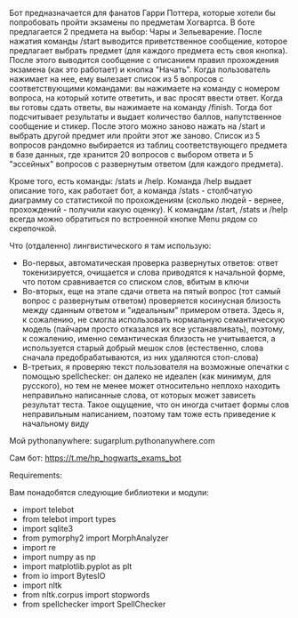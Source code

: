 Бот предназначается для фанатов Гарри Поттера, которые хотели бы попробовать пройти экзамены по предметам Хогвартса. В боте предлагается 2 предмета на выбор: Чары и Зельеварение. После нажатия команды /start выводится приветственное сообщение, которое предлагает выбрать предмет (для каждого предмета есть своя кнопка). После этого выводится сообщение с описанием правил прохождения экзамена (как это работает) и кнопка "Начать". Когда пользователь нажимает на нее, ему вылезает список из 5 вопросов с соответствующими командами: вы нажимаете на команду с номером вопроса, на который хотите ответить, и вас просят ввести ответ. Когда вы готовы сдать ответы, вы нажимаете на команду /finish. Тогда бот подсчитывает результаты и выдает количество баллов, напутственное сообщение и стикер. После этого можно заново нажать на /start и выбрать другой предмет или пройти этот же заново. Список из 5 вопросов рандомно выбирается из таблиц соответствующего предмета в базе данных, где хранится 20 вопросов с выбором ответа и 5 "эссейных" вопросов с развернутым ответом (для каждого предмета).

Кроме того, есть команды: /stats и /help. Команда /help выдает описание того, как работает бот, а команда /stats - столбчатую диаграмму со статистикой по прохождениям (сколько людей - вернее, прохождений - получили какую оценку). К командам /start, /stats и /help всегда можно обратиться по встроенной кнопке Menu рядом со скрепочкой.

Что (отдаленно) лингвистического я там использую:
- Во-первых, автоматическая проверка развернутых ответов: ответ токенизируется, очищается и слова приводятся к начальной форме, что потом сравнивается со списком слов, вбитым в ключи
- Во-вторых, еще на этапе сдачи ответа на пятый вопрос (тот самый вопрос с развернутым ответом) проверяется косинусная близость между сданным ответом и "идеальным" примером ответа. Здесь я, к сожалению, не смогла использовать нормальную семантическую модель (пайчарм просто отказался их все устанавливать), поэтому, к сожалению, именно семантическая близость не учитывается, а используется старый добрый мешок слов (естественно, слова сначала предобрабатываются, из них удаляются стоп-слова)
- В-третьих, я проверяю текст пользователя на возможные опечатки с помощью spellchecker: он далеко не идеален (как минимум, для русского), но тем не менее может относительно неплохо находить неправильно написанные слова, от которых может зависеть результат теста. Такое ощущение, что он иногда считает формы слов неправильным написанием, поэтому там тоже есть приведение к начальному виду

Мой pythonanywhere: sugarplum.pythonanywhere.com

Сам бот: https://t.me/hp_hogwarts_exams_bot

Requirements:

Вам понадобятся следующие библиотеки и модули:
- import telebot
- from telebot import types
- import sqlite3
- from pymorphy2 import MorphAnalyzer
- import re
- import numpy as np
- import matplotlib.pyplot as plt
- from io import BytesIO
- import nltk
- from nltk.corpus import stopwords
- from spellchecker import SpellChecker
